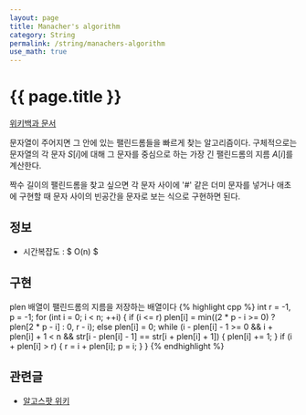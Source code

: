 ```yaml
---
layout: page
title: Manacher's algorithm
category: String
permalink: /string/manachers-algorithm
use_math: true
---
```


{{ page.title }}
================

[위키백과 문서](https://en.wikipedia.org/wiki/Longest_palindromic_substring#Manacher.27s_algorithm)

문자열이 주어지면 그 안에 있는 팰린드롬들을 빠르게 찾는 알고리즘이다.
구체적으로는 문자열의 각 문자 $S[i]$에 대해 그 문자를 중심으로 하는
가장 긴 팰린드롬의 지름 $A[i]$를 계산한다.

짝수 길이의 팰린드롬을 찾고 싶으면 각 문자 사이에 '#' 같은 더미 문자를 넣거나
애초에 구현할 때 문자 사이의 빈공간을 문자로 보는 식으로 구현하면 된다.


정보
----

* 시간복잡도 : $ O(n) $


구현
----

plen 배열이 팰린드롬의 지름을 저장하는 배열이다
{% highlight cpp %}
int r = -1, p = -1;
for (int i = 0; i < n; ++i) {
  if (i <= r)
    plen[i] = min((2 * p - i >= 0) ? plen[2 * p - i] : 0, r - i);
  else
    plen[i] = 0;
  while (i - plen[i] - 1 >= 0 && i + plen[i] + 1 < n
         && str[i - plen[i] - 1] == str[i + plen[i] + 1]) {
    plen[i] += 1;
  }
  if (i + plen[i] > r) {
    r = i + plen[i];
    p = i;
  }
}
{% endhighlight %}


관련글
------

* [알고스팟 위키](https://algospot.com/wiki/read/Manacher%27s_algorithm)
